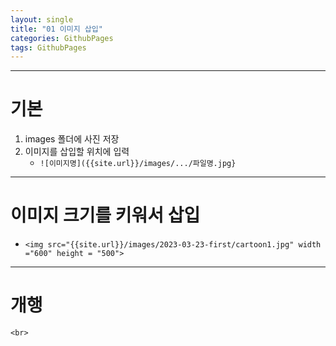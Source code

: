 ```yaml
---
layout: single
title: "01 이미지 삽입" 
categories: GithubPages
tags: GithubPages
---
```

---
# 기본
1. images 폴더에 사진 저장
2. 이미지를 삽입할 위치에 입력
	- `![이미지명]({{site.url}}/images/.../파일명.jpg}`
---
# 이미지 크기를 키워서 삽입
- `<img src="{{site.url}}/images/2023-03-23-first/cartoon1.jpg" width ="600" height = "500">`
---
# 개행
`<br>`